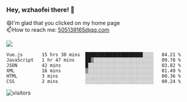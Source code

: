 ### Hey, wzhaofei there! 👋

😄I'm glad that you clicked on my home page<br>
📫How to reach me: 505139165@qq.com<br>

![](https://github-readme-stats.vercel.app/api?username=wang-zhaofei&show_icons=true)

<!--START_SECTION:waka-->

```text
Vue.js       15 hrs 30 mins  █████████████████████░░░░   84.21 %
JavaScript   1 hr 47 mins    ██▒░░░░░░░░░░░░░░░░░░░░░░   09.78 %
JSON         42 mins         █░░░░░░░░░░░░░░░░░░░░░░░░   03.82 %
XML          16 mins         ▒░░░░░░░░░░░░░░░░░░░░░░░░   01.49 %
HTML         3 mins          ░░░░░░░░░░░░░░░░░░░░░░░░░   00.36 %
CSS          2 mins          ░░░░░░░░░░░░░░░░░░░░░░░░░   00.24 %
```

<!--END_SECTION:waka-->

![visitors](https://visitor-badge.glitch.me/badge?page_id=wzhaofei)


<!--
**wzhaofei/wzhaofei** is a ✨ _special_ ✨ repository because its `README.md` (this file) appears on your GitHub profile.

[<img align="right" width="50%" src="https://github-readme-stats.vercel.app/api?username=wzhaofei&show_icons=true">](https://metrics.lecoq.io/wzhaofei#gh-light-mode-only)

Here are some ideas to get you started:

- 🔭 I’m currently working on ...
- 🌱 I’m currently learning ...
- 👯 I’m looking to collaborate on ...
- 🤔 I’m looking for help with ...
- 💬 Ask me about ...
- 📫 How to reach me: ...
- 😄 Pronouns: ...
- ⚡ Fun fact: ...
-->
